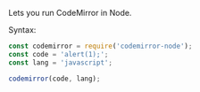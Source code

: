 Lets you run CodeMirror in Node.

Syntax:

```js
const codemirror = require('codemirror-node');
const code = 'alert(1);';
const lang = 'javascript';

codemirror(code, lang);
```
